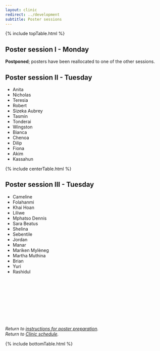 ```yaml
---
layout: clinic
redirect: ../development
subtitle: Poster sessions
---
```


{% include topTable.html %}

## Poster session I - Monday

**Postponed**; posters have been reallocated to one of the other sessions.

## Poster session II - Tuesday

- Anita
- Nicholas
- Teresia
- Robert
- Sizeka Aubrey
- Tasmin
- Tonderai
- Wingston
- Bianca
- Chenoa
- Dilip
- Fiona
- Akim
- Kassahun

{% include centerTable.html %}

## Poster session III - Tuesday

- Cameline
- Folahanmi
- Khai Hoan
- Liliwe
- Mphatso Dennis
- Sara Beatus
- Shelina
- Sebentile
- Jordan
- Manar
- Mariken Mylèneg
- Martha Muthina
- Brian
- Yuri
- Rashidul

<br><br>
<br><br>
<br><br>
<br><br>

*Return to [instructions for poster preparation]({{site.url}}{{site.baseurl}}/posters).*<br>
*Return to [Clinic schedule]({{site.url}}{{site.baseurl}}/schedule).*

{% include bottomTable.html %}
